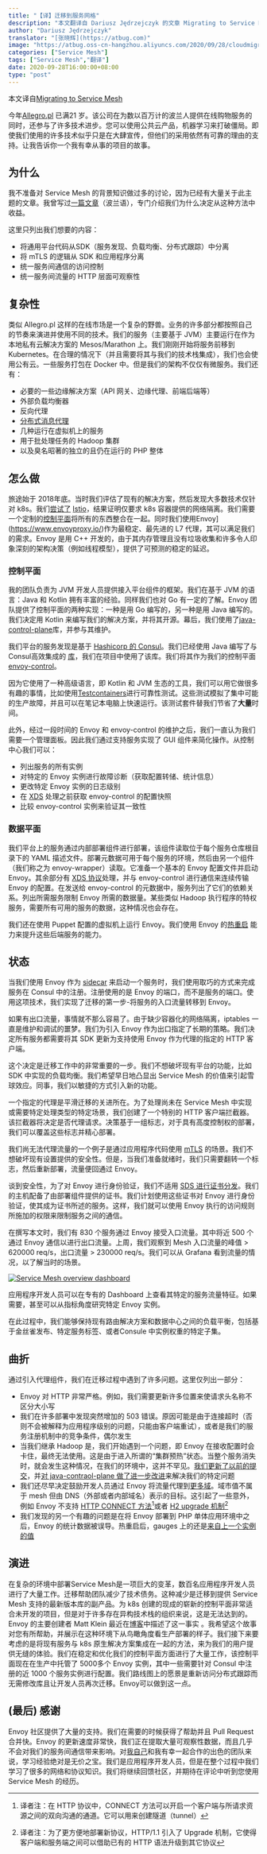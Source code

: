 ```yaml
---
title: "【译】迁移到服务网格"
description: "本文翻译自 Dariusz Jędrzejczyk 的文章 Migrating to Service Mesh"
author: "Dariusz Jędrzejczyk"
translator: "[张晓辉](https://atbug.com)"
image: "https://atbug.oss-cn-hangzhou.aliyuncs.com/2020/09/28/cloudmigration.jpg"
categories: ["Service Mesh"]
tags: ["Service Mesh","翻译"]
date: 2020-09-28T16:00:00+08:00
type: "post"
---
```

本文译自[Migrating to Service Mesh](https://allegro.tech/2020/05/migrating-to-service-mesh.html)

今年[Allegro.pl](https://allegro.tech/about-us/) 已满21 岁。该公司在为数以百万计的波兰人提供在线购物服务的同时，还参与了许多技术进步。您可以使用公共云产品，机器学习来打破僵局。即使我们使用的许多技术似乎只是在大肆宣传，但他们的采用依然有可靠的理由的支持。让我告诉你一个我有幸从事的项目的故事。

## 为什么

我不准备对 Service Mesh 的背景知识做过多的讨论，因为已经有大量关于此主题的文章。我曾写过[一篇文章](https://nofluffjobs.com/blog/jakie-korzysci-daje-service-mesh/)（波兰语），专门介绍我们为什么决定从这种方法中收益。

这里只列出我们想要的内容：
* 将通用平台代码从SDK（服务发现、负载均衡、分布式跟踪）中分离
* 将 mTLS 的逻辑从 SDK 和应用程序分离
* 统一服务间通信的访问控制
* 统一服务间流量的 HTTP 层面可观察性

## 复杂性

类似 Allegro.pl 这样的在线市场是一个复杂的野兽。业务的许多部分都按照自己的节奏来演进并使用不同的技术。我们的服务（主要基于 JVM）主要运行在作为本地私有云解决方案的 Mesos/Marathon 上。我们刚刚开始将服务前移到 Kubernetes。在合理的情况下（并且需要将其与我们的技术栈集成），我们也会使用公有云。一些服务打包在 Docker 中。但是我们的架构不仅仅有微服务。我们还有：
* 必要的一些边缘解决方案（API 网关、边缘代理、前端后端等）
* 外部负载均衡器
* 反向代理
* [分布式消息代理](https://allegro.tech/2019/05/hermes-1-0-released.html)
* 几种运行在虚拟机上的服务
* 用于批处理任务的 Hadoop 集群
* 以及臭名昭著的独立的且仍在运行的 PHP 整体

## 怎么做

旅途始于 2018年底。当时我们评估了现有的解决方案，然后发现大多数技术仅针对 k8s。我们[尝试了](https://envoy-control.readthedocs.io/en/latest/ec_vs_other_software/) [Istio](https://istio.io/)，结果证明仅要求 k8s 容器提供的网络隔离。我们需要一个定制的[控制平面](https://blog.envoyproxy.io/service-mesh-data-plane-vs-control-plane-2774e720f7fc)将所有的东西整合在一起。同时我们使用Envoy](https://www.envoyproxy.io/)作为最稳定、最先进的 L7 代理，其可以满足我们的需求。Envoy 是用 C++ 开发的，由于其内存管理且没有垃圾收集和许多令人印象深刻的架构决策（例如线程模型），提供了可预测的稳定的延迟。

### 控制平面

我的团队负责为 JVM 开发人员提供接入平台组件的框架。我们在基于 JVM 的语言：Java 和 Kotlin 拥有丰富的经验。同样我们也对 Go 有一定的了解。Envoy 团队提供了控制平面的两种实现：一种是用 Go 编写的，另一种是用 Java 编写的。我们决定用 Kotlin 来编写我们的解决方案，并将其开源。幕后，我们使用了[java-control-plane](https://github.com/envoyproxy/java-control-plane/)库，并参与其维护。

我们平台的服务发现是基于 [Hashicorp 的 Consul](https://www.consul.io/)。我们已经使用 Java 编写了与Consul高效集成的 [库](https://github.com/allegro/consul-recipes)，我们在项目中使用了该库。我们将其作为我们的控制平面 [envoy-control](https://github.com/allegro/envoy-control)。

因为它使用了一种高级语言，即 Kotlin 和 JVM 生态的工具，我们可以用它做很多有趣的事情，比如使用[Testcontainers](https://www.testcontainers.org/)进行可靠性测试。这些测试模拟了集中可能的生产故障，并且可以在笔记本电脑上快速运行。该测试套件替我们节省了**大量**时间。

此外，经过一段时间的 Envoy 和 envoy-control 的维护之后，我们一直认为我们需要一个管理面板。因此我们通过支持服务实现了 GUI 组件来简化操作。从控制中心我们可以：
* 列出服务的所有实例
* 对特定的 Envoy 实例进行故障诊断（获取配置转储、统计信息）
* 更改特定 Envoy 实例的日志级别
* 在 [XDS](https://www.envoyproxy.io/docs/envoy/latest/api-docs/xds_protocol) 处理之前获取 envoy-control 的配置快照
* 比较 envoy-control 实例来验证其一致性

### 数据平面

我们平台上的服务通过内部部署组件进行部署，该组件读取位于每个服务仓库根目录下的 YAML 描述文件。部署元数据可用于每个服务的环境，然后由另一个组件（我们称之为 envoy-wrapper）读取。它准备一个基本的 Envoy 配置文件并启动 Envoy。其余部分有 [XDS 协议](https://www.envoyproxy.io/docs/envoy/latest/api-docs/xds_protocol)处理，并与 envoy-control 进行通信来连续传输 Envoy 的配置。在发送给 envoy-control 的元数据中，服务列出了它们的依赖关系。列出所需服务限制 Envoy 所需的数据量。某些类似 Hadoop 执行程序的特权服务，需要所有可用的服务的数据，这种情况也会存在。

我们还在使用 Puppet 配置的虚拟机上运行 Envoy。我们使用 Envoy 的[热重启](https://www.envoyproxy.io/docs/envoy/latest/intro/arch_overview/operations/hot_restart.html?highlight=hot%20restart) 能力来提升这些后端服务的能力。

## 状态

当我们使用 Envoy 作为 [sidecar](https://docs.microsoft.com/en-us/azure/architecture/patterns/sidecar) 来启动一个服务时，我们使用取巧的方式来完成服务在 Consul 中的注册。注册使用的是 Envoy 的端口，而不是服务的端口。使用这项技术，我们实现了迁移的第一步-将服务的入口流量转移到 Envoy。

如果有出口流量，事情就不那么容易了。由于缺少容器化的网络隔离，iptables 一直是维护和调试的噩梦。我们为引入 Envoy 作为出口指定了长期的策略。我们决定所有服务都需要将其 SDK 更新为支持使用 Envoy 作为代理的指定的 HTTP 客户端。

这个决定是迁移工作中的非常重要的一步。我们不想破坏现有平台的功能，比如 SDK 中实现的负载均衡。我们希望早日地凸显出 Service Mesh 的价值来引起雪球效应。同事，我们以敏捷的方式引入新的功能。

一个指定的代理是平滑迁移的关进所在。为了处理尚未在 Service Mesh 中实现或需要特定处理类型的特定场景，我们创建了一个特别的 HTTP 客户端拦截器。该拦截器将决定是否代理请求。决策基于一组标志，对于具有高度控制权的部署，我们可以覆盖这些标志并精心部署。

我们尚无法代理流量的一个例子是通过应用程序代码使用 [mTLS](https://en.wikipedia.org/wiki/Mutual_authentication) 的场景。我们不想破坏现有设置提供的安全性。但是，当我们准备就绪时，我们只需要翻转一个标志，然后重新部署，流量便回通过 Envoy。

谈到安全性，为了对 Envoy 进行身份验证，我们不适用 [SDS 进行证书分发](https://www.envoyproxy.io/docs/envoy/latest/intro/arch_overview/security/ssl#secret-discovery-service-sds)。我们的主机配备了由部署组件提供的证书。我们计划使用这些证书对 Envoy 进行身份验证，使其成为证书所述的服务。这样，我们就可以使用 Envoy 执行的访问规则所施加的权限来限制服务之间的通信。

在撰写本文时，我们有 830 个服务通过 Envoy 接受入口流量。其中将近 500 个通过 Envoy 通信以进行出口流量。上周，我们观察到 Mesh 入口流量的峰值 > 620000 req/s，出口流量 > 230000 req/s。我们可以从 Grafana 看到流量的情况，以了解当时的场景。

[![Service Mesh overview dashboard](https://allegro.tech/img/articles/2020-05-07-migrating-to-service-mesh/envoy_overview_traffic.png)](https://allegro.tech/img/articles/2020-05-07-migrating-to-service-mesh/envoy_overview_traffic.png)

应用程序开发人员可以在专有的 Dashboard 上查看其特定的服务流量特征。如果需要，甚至可以从指标角度研究特定 Envoy 实例。

在此过程中，我们能够保持现有路由解决方案和数据中心之间的负载平衡，包括基于金丝雀发布、特定服务标签、或者Consule 中实例权重的特定子集。

## 曲折

通过引入代理组件，我们在迁移过程中遇到了许多问题。这里仅列出一部分：
* Envoy 对 HTTP 非常严格。例如，我们需要更新许多位置来使请求头名称不区分大小写
* 我们在许多部署中发现突然增加的 503 错误。原因可能是由于连接超时（否则不会被解释为应用程序级别的问题，只能由客户端重试），或者是我们的服务注册机制中的竞争条件，偶尔发生
* 当我们继承 Hadoop 是，我们开始遇到一个问题，即 Envoy 在接收配置时会卡住，最终无法使用。这是由于进入所谓的“集群预热”状态。当整个服务消失时，就会发生这种情况，在我们的环境中，这并不罕见。[我们更新了以前的提交](https://github.com/envoyproxy/java-control-plane/pull/128)，并[对 java-contraol-plane 做了进一步改进](https://github.com/envoyproxy/java-control-plane/pull/131)来解决我们的特定问题
* 我们还尽早决定鼓励开发人员通过 Envoy 将流量代理到[更多域](https://en.wikipedia.org/wiki/Network_domain)。域市值不属于 mesh 但由 DNS（外部或者内部域名）表示的目标。这引起了一些意外，例如 Envoy 不支持 [HTTP CONNECT 方法](https://github.com/envoyproxy/envoy/issues/1451)[^1]或者 [H2 upgrade 机制](https://github.com/envoyproxy/envoy/issues/1451)[^2]
* 我们发现的另一个有趣的问题是在将 Envoy 部署到 PHP 单体应用环境中之后，Envoy 的统计数据被误导。热重启后，gauges 上的还是[来自上一个实例的值](https://github.com/envoyproxy/envoy/issues/10806)

[^1]: 译者注：在 HTTP 协议中，CONNECT 方法可以开启一个客户端与所请求资源之间的双向沟通的通道。它可以用来创建隧道（tunnel）
[^2]: 译者注：为了更方便地部署新协议，HTTP/1.1 引入了 Upgrade 机制，它使得客户端和服务端之间可以借助已有的 HTTP 语法升级到其它协议

## 演进

在复杂的环境中部署Service Mesh是一项巨大的变革，数百名应用程序开发人员进行了大量工作。迁移帮助团队减少了技术债务。这种减少是迁移到提供 Service Mesh 支持的最新版本库的副产品。为 k8s 创建的现成的崭新的控制平面非常适合未开发的项目，但是对于许多存在异构技术栈的组织来说，这是无法达到的。Envoy 的主要创建者 Matt Klein 最近在[博客](https://mattklein123.dev/2020/03/15/on-the-state-of-envoy-proxy-control-planes/)中描述了这一事实 。我希望这个故事对您有所帮助，并展示在这种环境下从鸟瞰角度看生产部署的样子。我们接下来要考虑的是将现有服务与 k8s 原生解决方案集成在一起的方法，来为我们的用户提供无缝的体验。我们在稳定和优化我们的控制平面方面进行了大量工作，该控制平面现在在生产中托管了 5000多个 Envoy 实例，其中一些需要针对 Consul 中注册的近 1000 个服务实例进行配置。我们路线图上的愿景是重新访问分布式跟踪而无需修改库且让开发人员再次迁移。Envoy可以做到这一点。

## (最后) 感谢

Envoy 社区提供了大量的支持。我们在需要的时候获得了帮助并且 Pull Request 合并快。Envoy 的更新速度非常快，我们正在提取大量可观察性数据，而且几乎不会对我们的服务间通信带来影响。对[我自己](https://github.com/chemicL/envoy-timeouts)和我有幸一起合作的出色的团队来说，学习经验绝对是无价之宝。我们是应用程序开发人员，但是在整个过程中我们学习了很多的网络和协议知识。我们将继续回馈社区，并期待在评论中听到您使用 Service Mesh 的经历。

